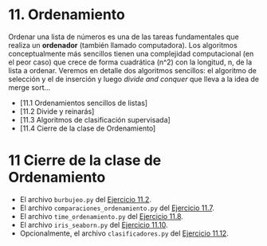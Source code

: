 # 11. Ordenamiento

Ordenar una lista de números es una de las tareas fundamentales que realiza un **ordenador** (también llamado computadora). Los algoritmos conceptualmente más sencillos tienen una complejidad computacional (en el peor caso) que crece de forma cuadrática (n^2) con la longitud, n, de la lista a ordenar.  Veremos en detalle dos algoritmos sencillos: el algoritmo de selección y el de inserción y luego *divide and conquer* que lleva a la idea de merge sort...

* [11.1 Ordenamientos sencillos de listas]
* [11.2 Divide y reinarás]
* [11.3 Algoritmos de clasificación supervisada]
* [11.4 Cierre de la clase de Ordenamiento]

# 11 Cierre de la clase de Ordenamiento
* El archivo `burbujeo.py` del [Ejercicio 11.2](../11_Ordenamiento/01_Ordenamiento_sencillo.md#ejercicio-112-burbujeo).
* El archivo `comparaciones_ordenamiento.py` del [Ejercicio 11.7](../11_Ordenamiento/02_Divide_and_Conquer.md#ejercicio-117).
* El archivo `time_ordenamiento.py` del [Ejercicio 11.8](../11_Ordenamiento/02_Divide_and_Conquer.md#ejercicio-118).
* El archivo `iris_seaborn.py` del [Ejercicio 11.10](../11_Ordenamiento/03_introduccion_al_AA.md#ejercicio-1110-seaborn).
* Opcionalmente, el archivo `clasificadores.py` del [Ejercicio 11.12](../11_Ordenamiento/03_introduccion_al_AA.md#ejercicio-1112).
